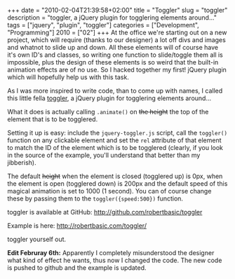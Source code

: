 +++
date = "2010-02-04T21:39:58+02:00"
title = "Toggler"
slug = "toggler"
description = "toggler, a jQuery plugin for togglering elements around..."
tags = ["jquery", "plugin", "toggler"]
categories = ["Development", "Programming"]
2010 = ["02"]
+++
At the office we're starting out on a new project, which will require (thanks to our designer) a lot off divs and images and whatnot to slide up and down. All these elements will of course have it's own ID's and classes, so writing one function to slide/toggle them all is impossible, plus the design of these elements is so weird that the built-in animation effects are of no use. So I hacked together my first! jQuery plugin which will hopefully help us with this task.

As I was more inspired to write code, than to come up with names, I called this little fella <a href="http://robertbasic.com/toggler/">toggler</a>, a jQuery plugin for togglering elements around...

What it does is actually calling <code>.animate()</code> on <del>the height</del> the top of the element that is to be togglered.

Setting it up is easy: include the <code>jquery-toggler.js</code> script, call the <code>toggler()</code> function on any clickable element and set the <code>rel</code> attribute of that element to match the ID of the element which is to be togglered (clearly, if you look in the source of the example, you'll understand that better than my jibberish).

The default <del>height</del> when the element is closed (togglered up) is 0px, when the element is open (togglered down) is 200px and the default speed of this magical animation is set to 1000 (1 second). You can of course change these by passing them to the <code>toggler({speed:500})</code> function.

toggler is available at GitHub: <a href="http://github.com/robertbasic/toggler">http://github.com/robertbasic/toggler</a>

Example is here: <a href="http://robertbasic.com/toggler/">http://robertbasic.com/toggler/</a>

toggler yourself out.

<strong>Edit Februray 6th:</strong> Apparently I completely misunderstood the designer what kind of effect he wants, thus now I changed the code. The new code is pushed to github and the example is updated.
